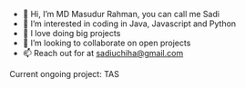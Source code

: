 - 👋 Hi, I’m MD Masudur Rahman, you can call me Sadi
- 👀 I’m interested in coding in Java, Javascript and Python 
- 🌱 I love doing big projects
- 💞️ I’m looking to collaborate on open projects
- 📫 Reach out for at sadiuchiha@gmail.com

Current ongoing project: TAS

<!---
sadiuchiha/sadiuchiha is a ✨ special ✨ repository because its `README.md` (this file) appears on your GitHub profile.
You can click the Preview link to take a look at your changes.
--->
